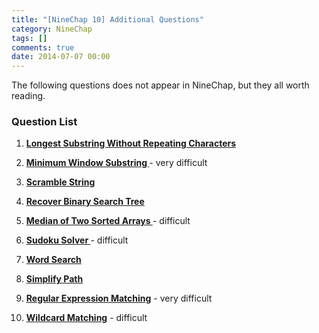 ```yaml
---
title: "[NineChap 10] Additional Questions"
category: NineChap
tags: []
comments: true
date: 2014-07-07 00:00
---
```



The following questions does not appear in NineChap, but they all worth reading.

### Question List

1. **[Longest Substring Without Repeating Characters ](/leetcode/2014-04-27-longest-substring-without-repeating)**

1. **[Minimum Window Substring ](/leetcode/2014-05-21-Minimum-Window-Substring)** - very difficult

1. **[Scramble String ](/leetcode/2014-05-23-Scramble-String)**

1. **[Recover Binary Search Tree ](/leetcode/2014-05-25-Recover-Binary-Search-Tree)**

1. **[Median of Two Sorted Arrays ](/leetcode/2014-04-26-Median-of-Two-Sorted-Arrays)** - difficult

1. **[Sudoku Solver ](/leetcode/2014-05-14-Sudoku-Solver)** - difficult

1. **[Word Search ](/leetcode/2014-05-21-Word-Search)**

1. **[Simplify Path](/leetcode/2014-05-21-Simplify-Path)**

1. **[Regular Expression Matching](/leetcode/2014-04-29-Regular-Expression-Matching)** - very difficult

1. **[Wildcard Matching](/leetcode/2014-05-15-Wildcard-Matching)** - difficult
